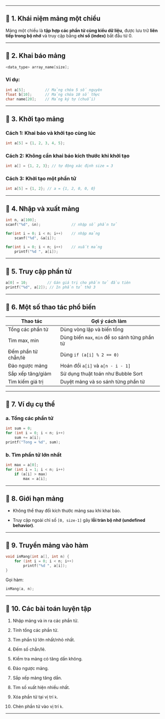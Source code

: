 
---

## 🧠 1. **Khái niệm mảng một chiều**

Mảng một chiều là **tập hợp các phần tử cùng kiểu dữ liệu**, được lưu trữ **liên tiếp trong bộ nhớ** và truy cập bằng **chỉ số (index)** bắt đầu từ 0.

---

## 🧱 2. **Khai báo mảng**

```c
<data_type> array_name[size];
```

### Ví dụ:

```c
int a[5];         // Mảng chứa 5 số nguyên
float b[10];      // Mảng chứa 10 số thực
char name[20];    // Mảng ký tự (chuỗi)
```

---

## 🧪 3. **Khởi tạo mảng**

### Cách 1: Khai báo và khởi tạo cùng lúc

```c
int a[5] = {1, 2, 3, 4, 5};
```

### Cách 2: Không cần khai báo kích thước khi khởi tạo

```c
int a[] = {1, 2, 3}; // tự động xác định size = 3
```

### Cách 3: Khởi tạo một phần tử

```c
int a[5] = {1, 2}; // a = {1, 2, 0, 0, 0}
```

---

## 🔁 4. **Nhập và xuất mảng**

```c
int n, a[100];
scanf("%d", &n);              // nhập số phần tử

for(int i = 0; i < n; i++)    // nhập mảng
    scanf("%d", &a[i]);

for(int i = 0; i < n; i++)    // xuất mảng
    printf("%d ", a[i]);
```

---

## 🔎 5. **Truy cập phần tử**

```c
a[0] = 10;         // Gán giá trị cho phần tử đầu tiên
printf("%d", a[2]); // In phần tử thứ 3
```

---

## 🔧 6. **Một số thao tác phổ biến**

|Thao tác|Gợi ý cách làm|
|---|---|
|Tổng các phần tử|Dùng vòng lặp và biến tổng|
|Tìm max, min|Dùng biến `max`, `min` để so sánh từng phần tử|
|Đếm phần tử chẵn/lẻ|Dùng `if (a[i] % 2 == 0)`|
|Đảo ngược mảng|Hoán đổi `a[i]` và `a[n - i - 1]`|
|Sắp xếp tăng/giảm|Sử dụng thuật toán như Bubble Sort|
|Tìm kiếm giá trị|Duyệt mảng và so sánh từng phần tử|

---

## 🧠 7. **Ví dụ cụ thể**

### a. Tổng các phần tử

```c
int sum = 0;
for (int i = 0; i < n; i++)
    sum += a[i];
printf("Tong = %d", sum);
```

### b. Tìm phần tử lớn nhất

```c
int max = a[0];
for (int i = 1; i < n; i++)
    if (a[i] > max)
        max = a[i];
```

---

## 📌 8. **Giới hạn mảng**

- Không thể thay đổi kích thước mảng sau khi khai báo.
    
- Truy cập ngoài chỉ số `[0, size-1]` gây **lỗi tràn bộ nhớ (undefined behavior)**.
    

---

## 🎯 9. **Truyền mảng vào hàm**

```c
void inMang(int a[], int n) {
    for (int i = 0; i < n; i++)
        printf("%d ", a[i]);
}
```

Gọi hàm:

```c
inMang(a, n);
```

---

## 🧮 10. **Các bài toán luyện tập**

1. Nhập mảng và in ra các phần tử.
    
2. Tính tổng các phần tử.
    
3. Tìm phần tử lớn nhất/nhỏ nhất.
    
4. Đếm số chẵn/lẻ.
    
5. Kiểm tra mảng có tăng dần không.
    
6. Đảo ngược mảng.
    
7. Sắp xếp mảng tăng dần.
    
8. Tìm số xuất hiện nhiều nhất.
    
9. Xóa phần tử tại vị trí `k`.
    
10. Chèn phần tử vào vị trí `k`.
    

---
